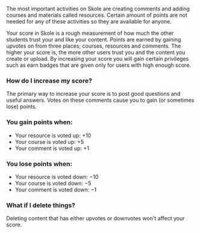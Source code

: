 The most important activities on Skole are creating comments and adding courses and materials called resources. Certain amount of points are not needed for any of these activities so they are available for anyone.

Your score in Skole is a rough measurement of how much the other students trust your and like your content. Points are earned by gaining upvotes on from three places; courses, resources and comments. The higher your score is, the more other users trust you and the content you create or upload. By increasing your score you will gain certain privileges such as earn badges that are given only for users with high enough score.

### How do I increase my score?

The primary way to increase your score is to post good questions and useful answers. Votes on these comments cause you to gain (or sometimes lose) points.

### You gain points when:

- Your resource is voted up: +10
- Your course is voted up: +5
- Your comment is voted up: +1

### You lose points when:

- Your resource is voted down: −10
- Your course is voted down: −5
- Your comment is voted down: −1

### What if I delete things?

Deleting content that has either upvotes or downvotes won't affect your score.
